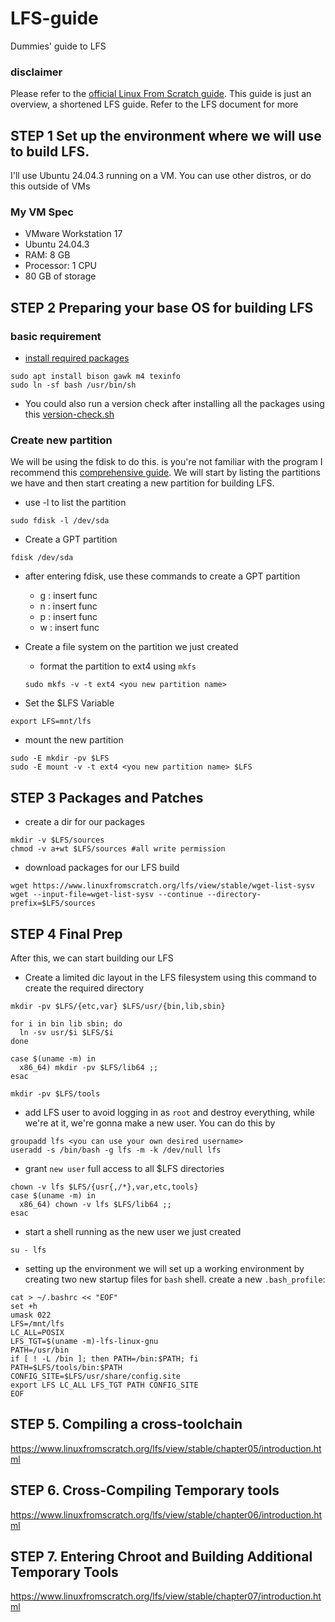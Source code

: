 # LFS-guide 

Dummies' guide to LFS

### disclaimer
Please refer to the [official Linux From Scratch guide](https://www.linuxfromscratch.org/lfs/view/stable/index.html). This guide is just an overview, a shortened LFS guide. Refer to the LFS document for more

## STEP 1 Set up the environment where we will use to build LFS.
 I'll use Ubuntu 24.04.3 running on a VM. You can use other distros, or do this outside of VMs

### My VM Spec
- VMware Workstation 17
- Ubuntu 24.04.3
- RAM: 8 GB
- Processor: 1 CPU
- 80 GB of storage

## STEP 2 Preparing your base OS for building LFS

### basic requirement 
- [install required packages](https://www.linuxfromscratch.org/lfs/view/10.1-rc1/chapter02/hostreqs.html)
```shell
sudo apt install bison gawk m4 texinfo 
sudo ln -sf bash /usr/bin/sh
```
- You could also run a version check after installing all the packages using this [version-check.sh](https://www.linuxfromscratch.org/lfs/view/10.1-rc1/chapter02/hostreqs.html)

### Create new partition

We will be using the fdisk to do this. is you're not familiar with the program I recommend this [comprehensive guide](https://www.howtogeek.com/106873/how-to-use-fdisk-to-manage-partitions-on-linux/). We will start by listing the partitions we have and then start creating a new partition for building LFS.

- use -l to list the partition
```shell
sudo fdisk -l /dev/sda
```
- Create a GPT partition
```shell
fdisk /dev/sda
```
- after entering fdisk, use these commands to create a GPT partition

    - g : insert func
    - n : insert func
    - p : insert func
    - w : insert func

- Create a file system on the partition we just created 

    - format the partition to ext4 using ```mkfs```
    ```shell
    sudo mkfs -v -t ext4 <you new partition name>
    ```
- Set the $LFS Variable

```shell
export LFS=mnt/lfs
```
- mount the new partition
```shell
sudo -E mkdir -pv $LFS
sudo -E mount -v -t ext4 <you new partition name> $LFS
```

## STEP 3 Packages and Patches

- create a dir for our packages
```shell
mkdir -v $LFS/sources
chmod -v a+wt $LFS/sources #all write permission
```
- download packages for our LFS build 
```shell
wget https://www.linuxfromscratch.org/lfs/view/stable/wget-list-sysv
wget --input-file=wget-list-sysv --continue --directory-prefix=$LFS/sources
```

## STEP 4 Final Prep
After this, we can start building our LFS

- Create a limited dic layout in the LFS filesystem
using this command to create the required directory
```shell
mkdir -pv $LFS/{etc,var} $LFS/usr/{bin,lib,sbin}

for i in bin lib sbin; do
  ln -sv usr/$i $LFS/$i
done

case $(uname -m) in
  x86_64) mkdir -pv $LFS/lib64 ;;
esac
```
```shell
mkdir -pv $LFS/tools
```

- add LFS user
to avoid logging in as ```root``` and destroy everything, while we're at it, we're gonna make a new user. You can do this by
```shell
groupadd lfs <you can use your own desired username>
useradd -s /bin/bash -g lfs -m -k /dev/null lfs
```
- grant ```new user``` full access to all $LFS directories

```shell
chown -v lfs $LFS/{usr{,/*},var,etc,tools}
case $(uname -m) in
  x86_64) chown -v lfs $LFS/lib64 ;;
esac
```
- start a shell running as the new user we just created

```shell
su - lfs
```
- setting up the environment
we will set up a working environment by creating two new startup files for ```bash``` shell. create a new ```.bash_profile```:

```shell
cat > ~/.bashrc << "EOF"
set +h
umask 022
LFS=/mnt/lfs
LC_ALL=POSIX
LFS_TGT=$(uname -m)-lfs-linux-gnu
PATH=/usr/bin
if [ ! -L /bin ]; then PATH=/bin:$PATH; fi
PATH=$LFS/tools/bin:$PATH
CONFIG_SITE=$LFS/usr/share/config.site
export LFS LC_ALL LFS_TGT PATH CONFIG_SITE
EOF
```
## STEP 5. Compiling a cross-toolchain

https://www.linuxfromscratch.org/lfs/view/stable/chapter05/introduction.html

## STEP 6. Cross-Compiling Temporary tools 

https://www.linuxfromscratch.org/lfs/view/stable/chapter06/introduction.html

## STEP 7. Entering Chroot and Building Additional Temporary Tools

https://www.linuxfromscratch.org/lfs/view/stable/chapter07/introduction.html

#